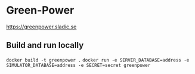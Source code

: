 # Green-Power
https://greenpower.sladic.se

## Build and run locally
`docker build -t greenpower .`
`docker run -e SERVER_DATABASE=address -e SIMULATOR_DATABASE=address -e SECRET=secret greenpower`
